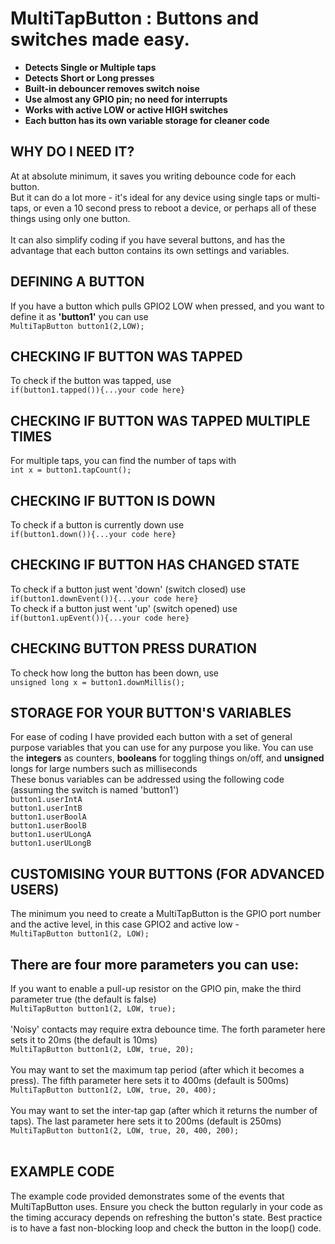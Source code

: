 # MultiTapButton : Buttons and switches made easy.

<strong>
<ul>
  <li>Detects Single or Multiple taps</li>
  <li>Detects Short or Long presses</li>
  <li>Built-in debouncer removes switch noise</li>
  <li>Use almost any GPIO pin; no need for interrupts</li>
  <li>Works with active LOW or active HIGH switches</li>
  <li>Each button has its own variable storage for cleaner code</li>
</ul> 
</strong>

## WHY DO I NEED IT?
At at absolute minimum, it saves you writing debounce code for each button.<br>
But it can do a lot more - it's ideal for any device using single taps or multi-taps, or even a 10 second press to reboot a device, or perhaps all of these things using only one button.<br><br>
It can also simplify coding if you have several buttons, and has the advantage that each button contains its own settings and variables.

## DEFINING A BUTTON
If you have a button which pulls GPIO2 LOW when pressed, and you want to define it as <strong>'button1'</strong> you can use <br>
`MultiTapButton button1(2,LOW);`

## CHECKING IF BUTTON WAS TAPPED
To check if the button was tapped, use <br>`if(button1.tapped()){...your code here}`<br>
## CHECKING IF BUTTON WAS TAPPED MULTIPLE TIMES
For multiple taps, you can find the number of taps with <br>`int x = button1.tapCount();`

## CHECKING IF BUTTON IS DOWN
To check if a button is currently down use<br> `if(button1.down()){...your code here}`

## CHECKING IF BUTTON HAS CHANGED STATE

To check if a button just went 'down' (switch closed) use <br>`if(button1.downEvent()){...your code here}`<br>
To check if a button just went 'up' (switch opened) use <br>`if(button1.upEvent()){...your code here}`

## CHECKING BUTTON PRESS DURATION
To check how long the button has been down, use <br>`unsigned long x = button1.downMillis();`

## STORAGE FOR YOUR BUTTON'S VARIABLES
 For ease of coding I have provided each button with a set of general purpose variables that you can use for any purpose you like. You can use the <strong>integers</strong> as counters, <strong>booleans</strong> for toggling things on/off, and <strong>unsigned</strong>
 longs for large numbers such as milliseconds<br>
 These bonus variables can be addressed
  using the following code (assuming the switch is named 'button1')<br>
	`button1.userIntA`<br>
	`button1.userIntB`<br>
	`button1.userBoolA`<br>
	`button1.userBoolB`<br>
  `button1.userULongA`<br>
  `button1.userULongB`

  ## CUSTOMISING YOUR BUTTONS (FOR ADVANCED USERS)
  The minimum you need to create a MultiTapButton is the GPIO port number and the active level, in this case GPIO2 and active low -<br>
  `MultiTapButton button1(2, LOW);`<br>
  ## There are four more parameters you can use:<br>
  If you want to enable a pull-up resistor on the GPIO pin, make the third parameter true (the default is false)<br>
  `MultiTapButton button1(2, LOW, true);`<br><br>
  'Noisy' contacts may require extra debounce time. The forth parameter here sets it to 20ms (the default is 10ms)<br>
  `MultiTapButton button1(2, LOW, true, 20);`<br><br>
  You may want to set the maximum tap period (after which it becomes a press). The fifth parameter here sets it to 400ms (default is 500ms)<br>
  `MultiTapButton button1(2, LOW, true, 20, 400);`<br><br>
  You may want to set the inter-tap gap (after which it returns the number of taps). The last parameter here sets it to 200ms (default is 250ms)<br>
  `MultiTapButton button1(2, LOW, true, 20, 400, 200);`<br><br>

 
  
  ## EXAMPLE CODE
  The example code provided demonstrates some of the events that MultiTapButton uses. Ensure you check the button regularly in your code as the timing accuracy depends on refreshing the button's state. Best practice is to have a fast non-blocking loop and check the button in the loop() code.
